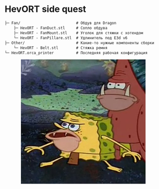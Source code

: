 # HevORT side quest

```
├─ Fan/                         # Обдув для Dragon
    ├─ HevORT - FanDuct.stl     # Сопло обдува
    ├─ HevORT - FanMount.stl    # Уголок для стяжки с хотендом
    └─ HevORT - FanPillare.stl  # Удлинитель под E3d v6
├─ Other/                       # Какие-то нужные компоненты сборки
    └─ HevORT - Belt.stl        # Стяжка ремня
└─ HevORT.orca_printer          # Последняя рабочая конфигурация
```

<p align="center">
  <img width="400" height="400" src="/Images/Bob.jpg">
</p>